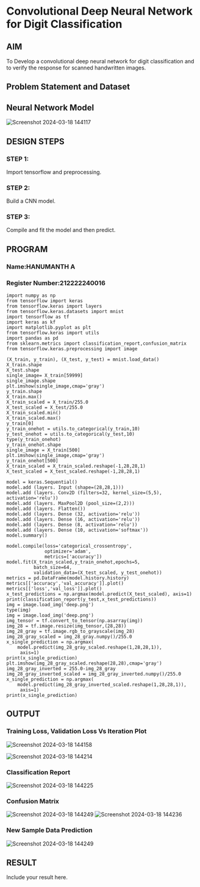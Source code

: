 # Convolutional Deep Neural Network for Digit Classification

## AIM

To Develop a convolutional deep neural network for digit classification and to verify the response for scanned handwritten images.

## Problem Statement and Dataset

## Neural Network Model

![Screenshot 2024-03-18 144117](https://github.com/Hanumanth26/mnist-classification/assets/121033192/e5c7d23f-e976-4b79-81e7-d86711bf9127)


## DESIGN STEPS

### STEP 1:
Import tensorflow and preprocessing.


### STEP 2:
Build a CNN model.

### STEP 3:

Compile and fit the model and then predict.
## PROGRAM

### Name:HANUMANTH A
### Register Number:212222240016
```
import numpy as np
from tensorflow import keras
from tensorflow.keras import layers
from tensorflow.keras.datasets import mnist
import tensorflow as tf
import keras as kf
import matplotlib.pyplot as plt
from tensorflow.keras import utils
import pandas as pd
from sklearn.metrics import classification_report,confusion_matrix
from tensorflow.keras.preprocessing import image

(X_train, y_train), (X_test, y_test) = mnist.load_data()
X_train.shape
X_test.shape
single_image= X_train[59999]
single_image.shape
plt.imshow(single_image,cmap='gray')
y_train.shape
X_train.max()
X_train_scaled = X_train/255.0
X_test_scaled = X_test/255.0
X_train_scaled.min()
X_train_scaled.max()
y_train[0]
y_train_onehot = utils.to_categorical(y_train,10)
y_test_onehot = utils.to_categorical(y_test,10)
type(y_train_onehot)
y_train_onehot.shape
single_image = X_train[500]
plt.imshow(single_image,cmap='gray')
y_train_onehot[500]
X_train_scaled = X_train_scaled.reshape(-1,28,28,1)
X_test_scaled = X_test_scaled.reshape(-1,28,28,1)

model = keras.Sequential()
model.add (layers. Input (shape=(28,28,1)))
model.add (layers. Conv2D (filters=32, kernel_size=(5,5), activation='relu'))
model.add (layers. MaxPool2D (pool_size=(2,2)))
model.add (layers. Flatten())
model.add (layers. Dense (32, activation='relu'))
model.add (layers. Dense (16, activation='relu'))
model.add (layers. Dense (8, activation='relu'))
model.add (layers. Dense (10, activation='softmax'))
model.summary()

model.compile(loss='categorical_crossentropy',
              optimizer='adam',
              metrics=['accuracy'])
model.fit(X_train_scaled,y_train_onehot,epochs=5,
          batch_size=64,
          validation_data=(X_test_scaled, y_test_onehot))
metrics = pd.DataFrame(model.history.history)
metrics[['accuracy','val_accuracy']].plot()
metrics[['loss','val_loss']].plot()
x_test_predictions = np.argmax(model.predict(X_test_scaled), axis=1)
print(classification_report(y_test,x_test_predictions))
img = image.load_img('deep.png')
type(img)
img = image.load_img('deep.png')
img_tensor = tf.convert_to_tensor(np.asarray(img))
img_28 = tf.image.resize(img_tensor,(28,28))
img_28_gray = tf.image.rgb_to_grayscale(img_28)
img_28_gray_scaled = img_28_gray.numpy()/255.0
x_single_prediction = np.argmax(
    model.predict(img_28_gray_scaled.reshape(1,28,28,1)),
     axis=1)
print(x_single_prediction)
plt.imshow(img_28_gray_scaled.reshape(28,28),cmap='gray')
img_28_gray_inverted = 255.0-img_28_gray
img_28_gray_inverted_scaled = img_28_gray_inverted.numpy()/255.0
x_single_prediction = np.argmax(
    model.predict(img_28_gray_inverted_scaled.reshape(1,28,28,1)),
     axis=1)
print(x_single_prediction)
```
## OUTPUT

### Training Loss, Validation Loss Vs Iteration Plot
![Screenshot 2024-03-18 144158](https://github.com/Hanumanth26/mnist-classification/assets/121033192/7bc2de21-a225-4bc3-a5c8-53aa47530b13)

![Screenshot 2024-03-18 144214](https://github.com/Hanumanth26/mnist-classification/assets/121033192/837a0bf5-93b0-4310-a9ab-78b4ce48b51f)


### Classification Report


![Screenshot 2024-03-18 144225](https://github.com/Hanumanth26/mnist-classification/assets/121033192/ef426ec7-eff0-41d2-bca0-ca6fd0e2c041)

### Confusion Matrix

![Screenshot 2024-03-18 144249](https://github.com/Hanumanth26/mnist-classification/assets/121033192/c34b90b8-06a3-4310-9280-2a4efd292ef2)
![Screenshot 2024-03-18 144236](https://github.com/Hanumanth26/mnist-classification/assets/121033192/599cab79-96da-4135-910d-d76b47af39f1)


### New Sample Data Prediction

![Screenshot 2024-03-18 144249](https://github.com/Hanumanth26/mnist-classification/assets/121033192/60c95173-5d59-4776-aa01-fcc9d7b7da71)


## RESULT
Include your result here.
